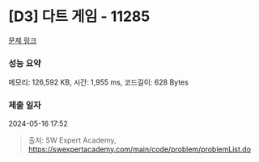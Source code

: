 # [D3] 다트 게임 - 11285 

[문제 링크](https://swexpertacademy.com/main/code/problem/problemDetail.do?contestProbId=AXZuaLsqz9wDFAST) 

### 성능 요약

메모리: 126,592 KB, 시간: 1,955 ms, 코드길이: 628 Bytes

### 제출 일자

2024-05-16 17:52



> 출처: SW Expert Academy, https://swexpertacademy.com/main/code/problem/problemList.do